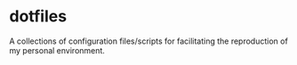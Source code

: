 # dotfiles
A collections of configuration files/scripts for facilitating the reproduction of my personal environment.
